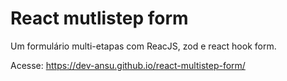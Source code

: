 # React mutlistep form

Um formulário multi-etapas com ReacJS, zod e react hook form.

Acesse: https://dev-ansu.github.io/react-multistep-form/
